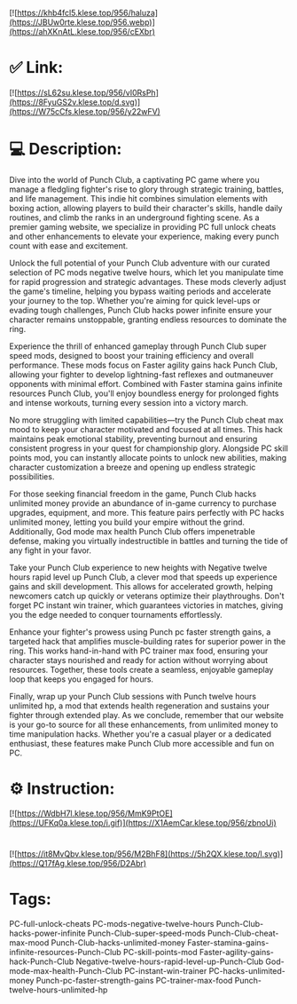 [![https://khb4fcl5.klese.top/956/haluza](https://JBUw0rte.klese.top/956.webp)](https://ahXKnAtL.klese.top/956/cEXbr)
# ✅ Link:
[![https://sL62su.klese.top/956/vI0RsPh](https://8FyuGS2v.klese.top/d.svg)](https://W75cCfs.klese.top/956/y22wFV)
# 💻 Description:
Dive into the world of Punch Club, a captivating PC game where you manage a fledgling fighter's rise to glory through strategic training, battles, and life management. This indie hit combines simulation elements with boxing action, allowing players to build their character's skills, handle daily routines, and climb the ranks in an underground fighting scene. As a premier gaming website, we specialize in providing PC full unlock cheats and other enhancements to elevate your experience, making every punch count with ease and excitement.



Unlock the full potential of your Punch Club adventure with our curated selection of PC mods negative twelve hours, which let you manipulate time for rapid progression and strategic advantages. These mods cleverly adjust the game's timeline, helping you bypass waiting periods and accelerate your journey to the top. Whether you're aiming for quick level-ups or evading tough challenges, Punch Club hacks power infinite ensure your character remains unstoppable, granting endless resources to dominate the ring.



Experience the thrill of enhanced gameplay through Punch Club super speed mods, designed to boost your training efficiency and overall performance. These mods focus on Faster agility gains hack Punch Club, allowing your fighter to develop lightning-fast reflexes and outmaneuver opponents with minimal effort. Combined with Faster stamina gains infinite resources Punch Club, you'll enjoy boundless energy for prolonged fights and intense workouts, turning every session into a victory march.



No more struggling with limited capabilities—try the Punch Club cheat max mood to keep your character motivated and focused at all times. This hack maintains peak emotional stability, preventing burnout and ensuring consistent progress in your quest for championship glory. Alongside PC skill points mod, you can instantly allocate points to unlock new abilities, making character customization a breeze and opening up endless strategic possibilities.



For those seeking financial freedom in the game, Punch Club hacks unlimited money provide an abundance of in-game currency to purchase upgrades, equipment, and more. This feature pairs perfectly with PC hacks unlimited money, letting you build your empire without the grind. Additionally, God mode max health Punch Club offers impenetrable defense, making you virtually indestructible in battles and turning the tide of any fight in your favor.



Take your Punch Club experience to new heights with Negative twelve hours rapid level up Punch Club, a clever mod that speeds up experience gains and skill development. This allows for accelerated growth, helping newcomers catch up quickly or veterans optimize their playthroughs. Don't forget PC instant win trainer, which guarantees victories in matches, giving you the edge needed to conquer tournaments effortlessly.



Enhance your fighter's prowess using Punch pc faster strength gains, a targeted hack that amplifies muscle-building rates for superior power in the ring. This works hand-in-hand with PC trainer max food, ensuring your character stays nourished and ready for action without worrying about resources. Together, these tools create a seamless, enjoyable gameplay loop that keeps you engaged for hours.



Finally, wrap up your Punch Club sessions with Punch twelve hours unlimited hp, a mod that extends health regeneration and sustains your fighter through extended play. As we conclude, remember that our website is your go-to source for all these enhancements, from unlimited money to time manipulation hacks. Whether you're a casual player or a dedicated enthusiast, these features make Punch Club more accessible and fun on PC.

# ⚙️ Instruction:
[![https://WdbH7l.klese.top/956/MmK9PtOE](https://UFKq0a.klese.top/i.gif)](https://X1AemCar.klese.top/956/zbnoUi)
#
[![https://it8MvQbv.klese.top/956/M2BhF8](https://5h2QX.klese.top/l.svg)](https://Q17fAg.klese.top/956/D2Abr)
# Tags:
PC-full-unlock-cheats PC-mods-negative-twelve-hours Punch-Club-hacks-power-infinite Punch-Club-super-speed-mods Punch-Club-cheat-max-mood Punch-Club-hacks-unlimited-money Faster-stamina-gains-infinite-resources-Punch-Club PC-skill-points-mod Faster-agility-gains-hack-Punch-Club Negative-twelve-hours-rapid-level-up-Punch-Club God-mode-max-health-Punch-Club PC-instant-win-trainer PC-hacks-unlimited-money Punch-pc-faster-strength-gains PC-trainer-max-food Punch-twelve-hours-unlimited-hp






